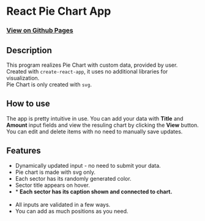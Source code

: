 # React Pie Chart App
### [View on Github Pages](https://kontorer.github.io/react-pie-chart/)

## Description

This program realizes Pie Chart with custom data, provided by user. <br>
Created with `create-react-app`, it uses no additional libraries for visualization. <br>
Pie Chart is only created with `svg`.

## How to use
The app is pretty intuitive in use. You can add your data with **Title** and **Amount** input fields and view the resuling chart by clicking the **View** button. <br>
You can edit and delete items with no need to manually save updates. 

## Features
<ul>
	<li>Dynamically updated input - no need to submit your data.</li>
	<li>Pie chart is made with svg only.</li>
	<li>Each sector has its randomly generated color.</li>
	<li>Sector title appears on hover.</li>
	<li>* <b>Each sector has its caption shown and connected to chart.</b></li>
	<br>
	<li>All inputs are validated in a few ways.</li>
	<li>You can add as much positions as you need.</li>
</ul>
